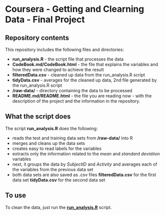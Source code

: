 # Coursera - Getting and Clearning Data - Final Project #

## Repository contents ##

This repository includes the following files and directories:

- **run_analysis.R** - the script file that processes the data
- **CodeBook.md/CodeBook.html** - the file that explains the variables and how they were changed to achieve the result
- **filteredData.csv** - cleaned up data from the run_analysis.R script
- **tidyData.csv** - averages for the cleaned up data, 2nd file generated by the run_analysis.R script
- **/raw-data/** - directory containing the data to be processed
- **README.md/README.html** - the file you are reading now - with the description of the project and the information in the repository.


## What the script does ##

The script **run_analysis.R** does the following:

- reads the test and training data sets from **/raw-data/** into R
- merges and cleans up the data sets
- creates easy to read labels for the variables
- extracts only the information related to the *mean* and *standard deviation* variables
- next, it groups the data by *SubjectID* and *Activity* and averages each of the variables from the previous data set
- both data sets are also saved as .csv files **filteredData.csv** for the first data set **tidyData.csv** for the second data set


## To use ##

To clean the data, just run the [**run_analysis.R**](run_analysis.R) script.
